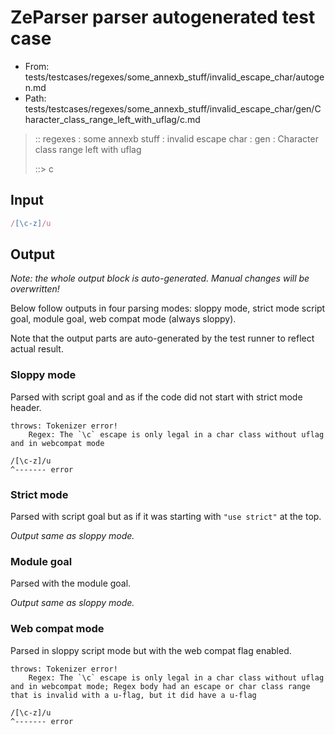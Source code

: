 # ZeParser parser autogenerated test case

- From: tests/testcases/regexes/some_annexb_stuff/invalid_escape_char/autogen.md
- Path: tests/testcases/regexes/some_annexb_stuff/invalid_escape_char/gen/Character_class_range_left_with_uflag/c.md

> :: regexes : some annexb stuff : invalid escape char : gen : Character class range left with uflag
>
> ::> c

## Input


`````js
/[\c-z]/u
`````

## Output

_Note: the whole output block is auto-generated. Manual changes will be overwritten!_

Below follow outputs in four parsing modes: sloppy mode, strict mode script goal, module goal, web compat mode (always sloppy).

Note that the output parts are auto-generated by the test runner to reflect actual result.

### Sloppy mode

Parsed with script goal and as if the code did not start with strict mode header.

`````
throws: Tokenizer error!
    Regex: The `\c` escape is only legal in a char class without uflag and in webcompat mode

/[\c-z]/u
^------- error
`````

### Strict mode

Parsed with script goal but as if it was starting with `"use strict"` at the top.

_Output same as sloppy mode._

### Module goal

Parsed with the module goal.

_Output same as sloppy mode._

### Web compat mode

Parsed in sloppy script mode but with the web compat flag enabled.

`````
throws: Tokenizer error!
    Regex: The `\c` escape is only legal in a char class without uflag and in webcompat mode; Regex body had an escape or char class range that is invalid with a u-flag, but it did have a u-flag

/[\c-z]/u
^------- error
`````

